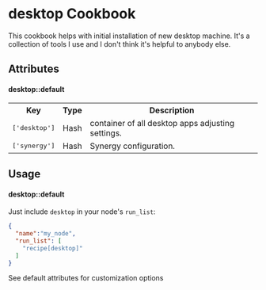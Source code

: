 desktop Cookbook
=====================================

This cookbook helps with initial installation of new desktop machine. It's
a collection of tools I use and I don't think it's helpful to anybody else.

Attributes
----------

#### desktop::default
<table>
  <tr>
    <th>Key</th>
    <th>Type</th>
    <th>Description</th>
  </tr>
  <tr>
    <td><tt>['desktop']</tt></td>
    <td>Hash</td>
    <td>container of all desktop apps adjusting settings.</td>
  </tr>
  <tr>
    <td><tt>['synergy']</tt></td>
    <td>Hash</td>
    <td>Synergy configuration.</td>
  </tr>
</table>

Usage
-----
#### desktop::default

Just include `desktop` in your node's `run_list`:

```json
{
  "name":"my_node",
  "run_list": [
    "recipe[desktop]"
  ]
}
```

See default attributes for customization options
